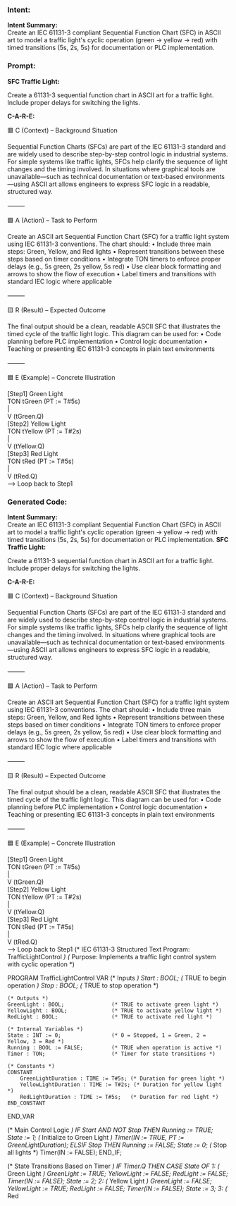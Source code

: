 ### Intent:
**Intent Summary:**  
Create an IEC 61131-3 compliant Sequential Function Chart (SFC) in ASCII art to model a traffic light's cyclic operation (green → yellow → red) with timed transitions (5s, 2s, 5s) for documentation or PLC implementation.

### Prompt:
**SFC Traffic Light:**

Create a 61131-3 sequential function chart in ASCII art for a traffic light. Include proper delays for switching the lights.

**C-A-R-E:**

🟥 C (Context) – Background Situation

Sequential Function Charts (SFCs) are part of the IEC 61131-3 standard and are widely used to describe step-by-step control logic in industrial systems. For simple systems like traffic lights, SFCs help clarify the sequence of light changes and the timing involved. In situations where graphical tools are unavailable—such as technical documentation or text-based environments—using ASCII art allows engineers to express SFC logic in a readable, structured way.

⸻

🟩 A (Action) – Task to Perform

Create an ASCII art Sequential Function Chart (SFC) for a traffic light system using IEC 61131-3 conventions. The chart should:
	•	Include three main steps: Green, Yellow, and Red lights
	•	Represent transitions between these steps based on timer conditions
	•	Integrate TON timers to enforce proper delays (e.g., 5s green, 2s yellow, 5s red)
	•	Use clear block formatting and arrows to show the flow of execution
	•	Label timers and transitions with standard IEC logic where applicable

⸻

🟨 R (Result) – Expected Outcome

The final output should be a clean, readable ASCII SFC that illustrates the timed cycle of the traffic light logic. This diagram can be used for:
	•	Code planning before PLC implementation
	•	Control logic documentation
	•	Teaching or presenting IEC 61131-3 concepts in plain text environments

⸻

🟦 E (Example) – Concrete Illustration

[Step1] Green Light  
   TON tGreen (PT := T#5s)  
     |  
     V (tGreen.Q)  
[Step2] Yellow Light  
   TON tYellow (PT := T#2s)  
     |  
     V (tYellow.Q)  
[Step3] Red Light  
   TON tRed (PT := T#5s)  
     |  
     V (tRed.Q)  
 --> Loop back to Step1

### Generated Code:
**Intent Summary:**  
Create an IEC 61131-3 compliant Sequential Function Chart (SFC) in ASCII art to model a traffic light's cyclic operation (green → yellow → red) with timed transitions (5s, 2s, 5s) for documentation or PLC implementation.
**SFC Traffic Light:**

Create a 61131-3 sequential function chart in ASCII art for a traffic light. Include proper delays for switching the lights.

**C-A-R-E:**

🟥 C (Context) – Background Situation

Sequential Function Charts (SFCs) are part of the IEC 61131-3 standard and are widely used to describe step-by-step control logic in industrial systems. For simple systems like traffic lights, SFCs help clarify the sequence of light changes and the timing involved. In situations where graphical tools are unavailable—such as technical documentation or text-based environments—using ASCII art allows engineers to express SFC logic in a readable, structured way.

⸻

🟩 A (Action) – Task to Perform

Create an ASCII art Sequential Function Chart (SFC) for a traffic light system using IEC 61131-3 conventions. The chart should:
	•	Include three main steps: Green, Yellow, and Red lights
	•	Represent transitions between these steps based on timer conditions
	•	Integrate TON timers to enforce proper delays (e.g., 5s green, 2s yellow, 5s red)
	•	Use clear block formatting and arrows to show the flow of execution
	•	Label timers and transitions with standard IEC logic where applicable

⸻

🟨 R (Result) – Expected Outcome

The final output should be a clean, readable ASCII SFC that illustrates the timed cycle of the traffic light logic. This diagram can be used for:
	•	Code planning before PLC implementation
	•	Control logic documentation
	•	Teaching or presenting IEC 61131-3 concepts in plain text environments

⸻

🟦 E (Example) – Concrete Illustration

[Step1] Green Light  
   TON tGreen (PT := T#5s)  
     |  
     V (tGreen.Q)  
[Step2] Yellow Light  
   TON tYellow (PT := T#2s)  
     |  
     V (tYellow.Q)  
[Step3] Red Light  
   TON tRed (PT := T#5s)  
     |  
     V (tRed.Q)  
 --> Loop back to Step1
(* IEC 61131-3 Structured Text Program: TrafficLightControl *)
(* Purpose: Implements a traffic light control system with cyclic operation *)

PROGRAM TrafficLightControl
VAR
    (* Inputs *)
    Start : BOOL;                    (* TRUE to begin operation *)
    Stop : BOOL;                     (* TRUE to stop operation *)
    
    (* Outputs *)
    GreenLight : BOOL;               (* TRUE to activate green light *)
    YellowLight : BOOL;              (* TRUE to activate yellow light *)
    RedLight : BOOL;                 (* TRUE to activate red light *)
    
    (* Internal Variables *)
    State : INT := 0;                (* 0 = Stopped, 1 = Green, 2 = Yellow, 3 = Red *)
    Running : BOOL := FALSE;         (* TRUE when operation is active *)
    Timer : TON;                     (* Timer for state transitions *)
    
    (* Constants *)
    CONSTANT
        GreenLightDuration : TIME := T#5s; (* Duration for green light *)
        YellowLightDuration : TIME := T#2s; (* Duration for yellow light *)
        RedLightDuration : TIME := T#5s;   (* Duration for red light *)
    END_CONSTANT
END_VAR

(* Main Control Logic *)
IF Start AND NOT Stop THEN
    Running := TRUE;
    State := 1; (* Initialize to Green Light *)
    Timer(IN := TRUE, PT := GreenLightDuration);
ELSIF Stop THEN
    Running := FALSE;
    State := 0; (* Stop all lights *)
    Timer(IN := FALSE);
END_IF;

(* State Transitions Based on Timer *)
IF Timer.Q THEN
    CASE State OF
        1: (* Green Light *)
            GreenLight := TRUE;
            YellowLight := FALSE;
            RedLight := FALSE;
            Timer(IN := FALSE);
            State := 2;
        2: (* Yellow Light *)
            GreenLight := FALSE;
            YellowLight := TRUE;
            RedLight := FALSE;
            Timer(IN := FALSE);
            State := 3;
        3: (* Red
